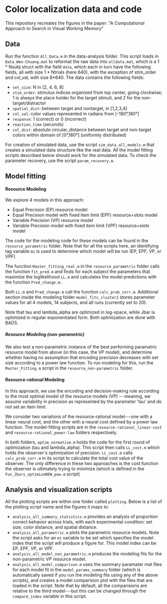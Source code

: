 # Color localization data and code

This repository recreates the figures in the paper: "A Computational Approach to Search in Visual Working Memory"

## Data

Run the function `All_Data.m` in the data-analysis folder. This script loads in `Data_Wen-Chuang.mat` to reformat the raw data into `alldata.mat`, which is a 1 * Nsubj struct with the  field `data`, which each in turn have the following fields, all with size 1 * Ntrials (here 640), with the exception of stim_order and col_val, with size 8*640. The data contains the following fields:

- `set_size`: N in [2, 4, 6, 8]
- `stim_order`: stimulus indices organized from top center, going clockwise; 1 is always the place holder for the target stimuli, and 2 for the non-target/distractor
- `spatial_dist`: between target and nontarget, in [1,2,3,4]
- `col_val`: color values represented in radians from [-180°,180°]
- `response`: 1 (correct) or 0 (incorrect)
- `reaction_time` (seconds)
- `col_dist`: absolute circular_distance between target and non-target colors within domain of [0°,180°] (uniformly distributed)

For creation of simulated data, use the script `sim_data_all_models.m` that creates a simulated data structure like the real data. All the model fitting scripts described below should work for the simulated data. To check the parameter recovery, use the script `param_recovery.m`. 

## Model fitting

#### Resource Modeling
We explore 4 models in this approach:

- Equal Precision (EP) resource model
- Equal Precision model with fixed item limit (EPF) resource+slots model  
- Variable Precision (VP) resource model
- Variable Precision model with fixed item limit (VPF) resource+slots model

The code for the modeling code for these models can be found in the `resource_parametric` folder. Note that for all the scripts here, an identifying tag variable `mi` is used to determine which model will be run (EP, EPF, VP, or VPF).

The function `Master_fitting_real.m` in the `resource_parametric` folder calls the function `fit_pred.m` and finds for each subject the parameters that maximize the loglikelihood `LL.m` and calculates the model predictions with the function `Pred_change.m`.

Both `LL.m` and  `Pred_change.m` call the function `calc_prob_corr.m`. Additional section inside the modeling folder `model_fits_cluster2` stores parameter values for all 4 models, 14 subjects, and all runs (currently set to 20).

Note that tau and lambda_alpha are optimized in log-space, while Jbar is optimized in regular exponentiated form. Both optimization are done with BADS.

##### Resource Modeling (non-parametric)

We also test a non-parametric instance of the best performing paramatric resource model from above (in this case, the VP model), and determine whether having no assumption that encoding precision decreases with set size according to a power law function. To run modeling for this, run the `Master_Fitting.m` script in the `resource_non-parametric` folder.

#### Resource-rational Modeling

In this approach, we use the encoding and decision-making rule according to the most optimal model of the resource models (VP) -- meaning, we assume variability in precision as represented by the parameter 'tau' and do not set an item limit.

We consider two variations of the resource-rational model---one with a linear neural cost, and the other with a neural cost defined by a power law function. The model-fitting scripts are in the `resource-rational_linear-cost` and `resource-rational_power-law` folders respectively.

In both folders, `optim_normative.m` holds the code for the first round of optimization (tau and lambda_alpha). This script then calls `LL_cost.m` which holds the observer's optimization of precision. `LL_cost.m` calls `calc_prob_corr.m` in its script to calculate the total cost value of the observer. The only difference in these two approaches is the cost function the observer is ultimately trying to minimize (which is defined in the `Fun_Jbars_optimizeNEW_pow.m` script)

## Analysis and visualization scripts

All the plotting scripts are within one folder called `plotting`. Below is a list of the plotting script name and the figures it maps to:

- `analysis_all_summary_statistics.m` provides an analysis of proportion correct behavior across trials, with each experimental condition: set size, color distance, and spatial distance. 
- `analysis_all_parametric.m` plots the parametric resource models. Note the script asks for an `mi` variable to be set which specifies the model index that the script will produce a figure for. This model index can be EP, EPF, VP, or VPF. 
- `analysis_all_model_non_parametric.m` produces the modeling fits for the non-parametric VP resource model.
- `analysis_all_model_comparison.m` uses the summary paramater mat files for each model fit in the `model_params_summary` folder (which is automatically saved if you run the modeling fits using any of the above scripts), and creates a model comparision plot with the files that are loaded in the script. Note that by default, all the comparisions are relative to the third model---but this can be changed through the `compare_index` variable in this script. 

